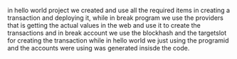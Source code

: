 in hello world project we created and use all the required items in creating a transaction and deploying it, while in break program we use the providers that is getting the actual values in the web and use it to create the transactions and in break account we use the blockhash and the targetslot for creating the transaction while in hello world we just using the programid and the accounts were using was generated insisde the code.